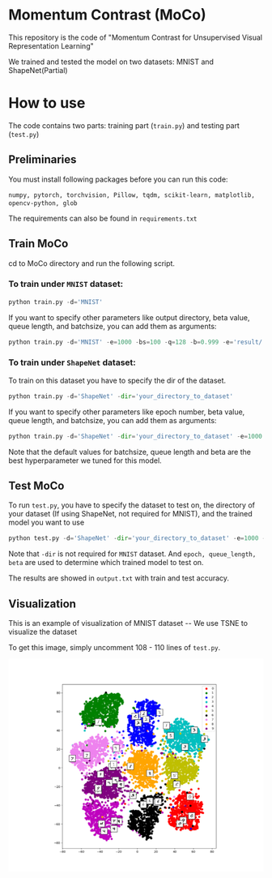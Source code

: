 # Momentum Contrast (MoCo)

This repository is the code of "Momentum Contrast for Unsupervised Visual Representation Learning"

We trained and tested the model on two datasets: MNIST and ShapeNet(Partial)

# How to use

The code contains two parts: training part (`train.py`) and testing part (`test.py`)

## Preliminaries

You must install following packages before you can run this code:
```
numpy, pytorch, torchvision, Pillow, tqdm, scikit-learn, matplotlib, opencv-python, glob
```
The requirements can also be found in `requirements.txt`

## Train MoCo

cd to MoCo directory and run the following script.

### To train under `MNIST` dataset:
```python
python train.py -d='MNIST'
```

If you want to specify other parameters like output directory, beta value, queue length, and batchsize, you can add them as arguments:
```python
python train.py -d='MNIST' -e=1000 -bs=100 -q=128 -b=0.999 -e='result/' 
```

### To train under `ShapeNet` dataset:
To train on this dataset you have to specify the dir of the dataset.
```python
python train.py -d='ShapeNet' -dir='your_directory_to_dataset'
```

If you want to specify other parameters like epoch number, beta value, queue length, and batchsize, you can add them as arguments:
```python
python train.py -d='ShapeNet' -dir='your_directory_to_dataset' -e=1000 -bs=100 -q=128 -b=0.999
```

Note that the default values for batchsize, queue length and beta are the best hyperparameter we tuned for this model.

## Test MoCo

To run `test.py`, you have to specify the dataset to test on, the directory of your dataset (If using ShapeNet, not required for MNIST), and the trained model you want to use

```python
python test.py -d='ShapeNet' -dir='your_directory_to_dataset' -e=1000 -q=128 -b=0.999
```

Note that `-dir` is not required for `MNIST` dataset. And `epoch, queue_length, beta` are used to determine which trained model to test on.

The results are showed in `output.txt` with train and test accuracy.

## Visualization

This is an example of visualization of MNIST dataset -- We use TSNE to visualize the dataset

To get this image, simply uncomment 108 - 110 lines of `test.py`.

![image](fig.png)

